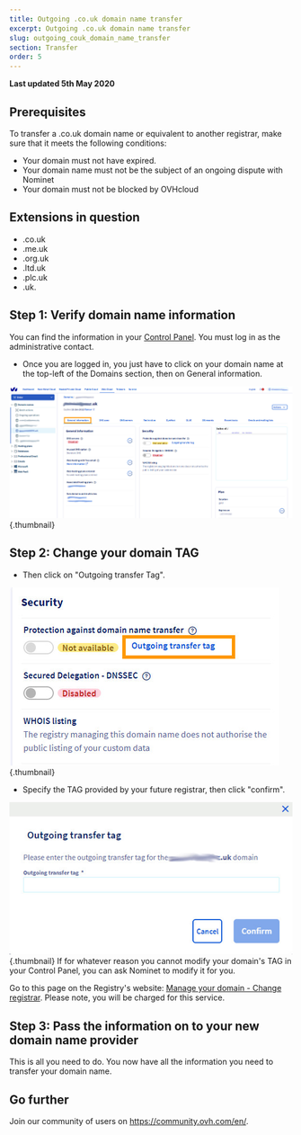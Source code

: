 ```yaml
---
title: Outgoing .co.uk domain name transfer
excerpt: Outgoing .co.uk domain name transfer
slug: outgoing_couk_domain_name_transfer
section: Transfer
order: 5
---
```


**Last updated 5th May 2020**

## Prerequisites
To transfer a .co.uk domain name or equivalent to another registrar, make sure that it meets the following conditions:


- Your domain must not have expired. 
- Your domain name must not be the subject of an ongoing dispute with Nominet
- Your domain must not be blocked by OVHcloud




## Extensions in question

- .co.uk
- .me.uk
- .org.uk
- .ltd.uk
- .plc.uk
- .uk.




## Step 1: Verify domain name information
You can find the information in your [Control Panel](https://ca.ovh.com/auth/?action=gotomanager&from=https://www.ovh.com/asia/&ovhSubsidiary=asia).
You must log in as the administrative contact.


- Once you are logged in, you just have to click on your domain name at the top-left of the Domains section, then on General information.



![domaininfo](images/img_4266.jpg){.thumbnail}


## Step 2: Change your domain TAG

- Then click on "Outgoing transfer Tag".



![domaintag](images/img_4267.jpg){.thumbnail}

- Specify the TAG provided by your future registrar, then click "confirm".



![domaintag](images/img_4268.jpg){.thumbnail}
If for whatever reason you cannot modify your domain's TAG in your Control Panel, you can ask Nominet to modify it for you. 

Go to this page on the Registry's website: [Manage your domain - Change registrar](http://www.nominet.org.uk/uk-domain-names/manage-your-domain/change-registrar).
Please note, you will be charged for this service.


## Step 3: Pass the information on to your new domain name provider
This is all you need to do. You now have all the information you need to transfer your domain name.

## Go further

Join our community of users on <https://community.ovh.com/en/>.
